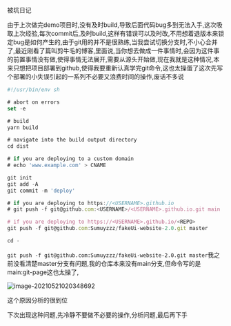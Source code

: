 被坑日记

由于上次做完demo项目时,没有及时build,导致后面代码bug多到无法入手,这次吸取上次经验,每次commit后,及时build,这样有错误可以及时改,不用想着退版本来锁定bug是如何产生的,由于git用的并不是很熟练,当我尝试切换分支时,不小心合并了,最近刚看了篇叫剪牛毛的博客,里面说,当你想去做成一件事情时,会因为这件事的前置事情没有做,使得事情无法展开,需要从源头开始做,现在我就是这种情况,本来只想把项目部署到github,使得我要重新认真学完git命令,这也太操蛋了这次先写个部署的小失误引起的一系列不必要又浪费时间的操作,废话不多说

```js
#!/usr/bin/env sh

# abort on errors
set -e

# build
yarn build

# navigate into the build output directory
cd dist

# if you are deploying to a custom domain
# echo 'www.example.com' > CNAME

git init
git add -A
git commit -m 'deploy'

# if you are deploying to https://<USERNAME>.github.io
# git push -f git@github.com:<USERNAME>/<USERNAME>.github.io.git main

# if you are deploying to https://<USERNAME>.github.io/<REPO>
git push -f git@github.com:Sumuyzzz/fakeUi-website-2.0.git master

cd -

```

`git push -f git@github.com:Sumuyzzz/fakeUi-website-2.0.git master`我之前没看清楚master分支有问题,我的仓库本来没有main分支,但命令写的是main:git-page这也太操了,

![image-20210521020348692](C:\Users\Administrator\AppData\Roaming\Typora\typora-user-images\image-20210521020348692.png)

这个原因分析的很到位

下次出现这种问题,先冷静不要做不必要的操作,分析问题,最后再下手